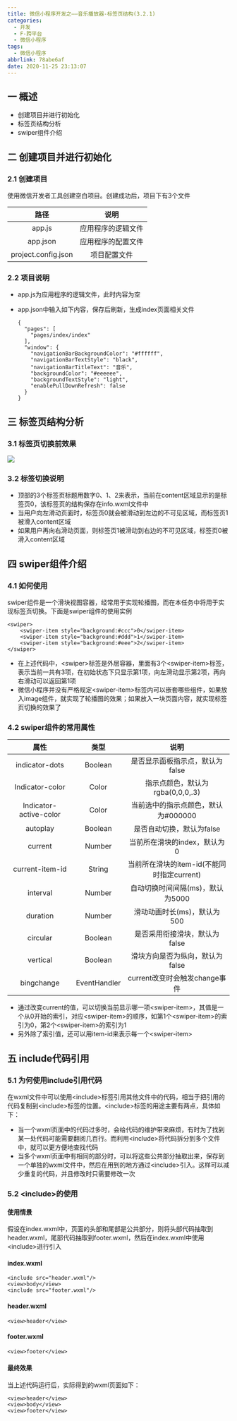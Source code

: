 ```yaml
---
title: 微信小程序开发之——音乐播放器-标签页结构(3.2.1)
categories:
  - 开发
  - F-跨平台
  - 微信小程序
tags:
  - 微信小程序
abbrlink: 78abe6af
date: 2020-11-25 23:13:07
---
```

## 一 概述

* 创建项目并进行初始化
* 标签页结构分析
* swiper组件介绍

<!--more-->

## 二 创建项目并进行初始化

### 2.1 创建项目

使用微信开发者工具创建空白项目。创建成功后，项目下有3个文件

|        路径         |        说明        |
| :-----------------: | :----------------: |
|       app.js        | 应用程序的逻辑文件 |
|      app.json       | 应用程序的配置文件 |
| project.config.json |    项目配置文件    |

### 2.2 项目说明

* app.js为应用程序的逻辑文件，此时内容为空

* app.json中输入如下内容，保存后刷新，生成index页面相关文件

  ```
  {
    "pages": [
      "pages/index/index"
    ],
    "window": {
      "navigationBarBackgroundColor": "#ffffff",
      "navigationBarTextStyle": "black",
      "navigationBarTitleText": "音乐",
      "backgroundColor": "#eeeeee",
      "backgroundTextStyle": "light",
      "enablePullDownRefresh": false
    }
  }
  ```

## 三 标签页结构分析

### 3.1 标签页切换前效果
![][1]

### 3.2 标签切换说明

* 顶部的3个标签页标题用数字0、1、2来表示，当前在content区域显示的是标签页0，该标签页的结构保存在info.wxml文件中
* 当用户向左滑动页面时，标签页0就会被滑动到左边的不可见区域，而标签页1被滑入content区域
* 如果用户再向右滑动页面，则标签页1被滑动到右边的不可见区域，标签页0被滑入content区域

## 四 swiper组件介绍

### 4.1 如何使用

swiper组件是一个滑块视图容器，经常用于实现轮播图，而在本任务中将用于实现标签页切换。下面是swiper组件的使用实例

```
<swiper>
	<swiper-item style="background:#ccc">0</swiper-item>
	<swiper-item style="background:#ddd">1</swiper-item>
	<swiper-item style="background:#eee">2</swiper-item>
</swiper>
```

* 在上述代码中，\<swiper>标签是外层容器，里面有3个\<swiper-item>标签，表示当前一共有3项，在初始状态下只显示第1项，向左滑动显示第2项，再向右滑动可以返回第1项
* 微信小程序并没有严格规定\<swiper-item>标签内可以嵌套哪些组件，如果放入image组件，就实现了轮播图的效果；如果放入一块页面内容，就实现标签页切换的效果了

### 4.2 swiper组件的常用属性

|          属性          |     类型     |                    说明                    |
| :--------------------: | :----------: | :----------------------------------------: |
|     indicator-dots     |   Boolean    |      是否显示面板指示点，默认为false       |
|    Indicator-color     |    Color     |      指示点颜色，默认为rgba(0,0,0,.3)      |
| Indicator-active-color |    Color     |    当前选中的指示点颜色，默认为#000000     |
|        autoplay        |   Boolean    |         是否自动切换，默认为false          |
|        current         |    Number    |        当前所在滑块的index，默认为0        |
|    current-item-id     |    String    | 当前所在滑块的item-id(不能同时指定current) |
|        interval        |    Number    |      自动切换时间间隔(ms)，默认为5000      |
|        duration        |    Number    |        滑动动画时长(ms)，默认为500         |
|        circular        |   Boolean    |       是否采用衔接滑块，默认为false        |
|        vertical        |   Boolean    |      滑块方向是否为纵向，默认为false       |
|       bingchange       | EventHandler |       current改变时会触发change事件        |

* 通过改变current的值，可以切换当前显示哪一项\<swiper-item>，其值是一个从0开始的索引，对应\<swiper-item>的顺序，如第1个\<swiper-item>的索引为0，第2个\<swiper-item>的索引为1
* 另外除了索引值，还可以用item-id来表示每一个\<swiper-item>

## 五  include代码引用

### 5.1 为何使用include引用代码

在wxml文件中可以使用\<include>标签引用其他文件中的代码，相当于把引用的代码复制到\<include>标签的位置。\<include>标签的用途主要有两点，具体如下：

* 当一个wxml页面中的代码过多时，会给代码的维护带来麻烦，有时为了找到某一处代码可能需要翻阅几百行。而利用\<include>将代码拆分到多个文件中，就可以更方便地查找代码
* 当多个wxml页面中有相同的部分时，可以将这些公共部分抽取出来，保存到一个单独的wxml文件中，然后在用到的地方通过\<include>引入。这样可以减少重复的代码，并且修改时只需要修改一次

### 5.2 \<include>的使用

#### 使用情景

假设在index.wxml中，页面的头部和尾部是公共部分，则将头部代码抽取到header.wxml，尾部代码抽取到footer.wxml，然后在index.wxml中使用\<include>进行引入

#### index.wxml

```
<include src="header.wxml"/>
<view>body</view>
<include src="footer.wxml"/>
```

#### header.wxml

```
<view>header</view>
```

#### footer.wxml

```
<view>footer</view>
```

#### 最终效果

当上述代码运行后，实际得到的wxml页面如下：

```
<view>header</view>
<view>body</view>
<view>footer</view>
```

[1]:https://fastly.jsdelivr.net/gh/PGzxc/CDN@master/blog-wechat/wechat-music-label-list.png

